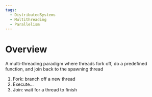 ```yaml
---
tags:
  - DistributedSystems
  - Multithreading
  - Parallelism
---
```

# Overview
A multi-threading paradigm where threads fork off, do a predefined function, and join back to the spawning thread

1. Fork: branch off a new thread
2. Execute...
3. Join: wait for a thread to finish